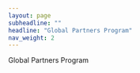 ```yaml
---
layout: page
subheadline: ""
headline: "Global Partners Program"
nav_weight: 2
---
```


Global Partners Program